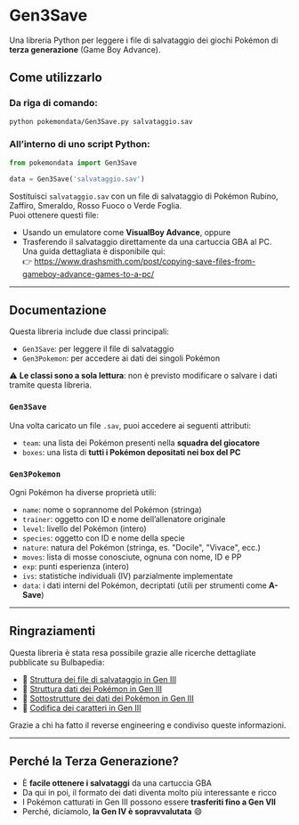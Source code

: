 # Gen3Save  
Una libreria Python per leggere i file di salvataggio dei giochi Pokémon di **terza generazione** (Game Boy Advance).

## Come utilizzarlo

### Da riga di comando:
```bash
python pokemondata/Gen3Save.py salvataggio.sav
```

### All’interno di uno script Python:
```python
from pokemondata import Gen3Save

data = Gen3Save('salvataggio.sav')
```

Sostituisci `salvataggio.sav` con un file di salvataggio di Pokémon Rubino, Zaffiro, Smeraldo, Rosso Fuoco o Verde Foglia.  
Puoi ottenere questi file:

- Usando un emulatore come **VisualBoy Advance**, oppure  
- Trasferendo il salvataggio direttamente da una cartuccia GBA al PC.  
  Una guida dettagliata è disponibile qui:  
  👉 https://www.drashsmith.com/post/copying-save-files-from-gameboy-advance-games-to-a-pc/

---

## Documentazione

Questa libreria include due classi principali:  
- `Gen3Save`: per leggere il file di salvataggio  
- `Gen3Pokemon`: per accedere ai dati dei singoli Pokémon  

⚠️ **Le classi sono a sola lettura**: non è previsto modificare o salvare i dati tramite questa libreria.

### `Gen3Save`
Una volta caricato un file `.sav`, puoi accedere ai seguenti attributi:

- `team`: una lista dei Pokémon presenti nella **squadra del giocatore**
- `boxes`: una lista di **tutti i Pokémon depositati nei box del PC**

### `Gen3Pokemon`
Ogni Pokémon ha diverse proprietà utili:

- `name`: nome o soprannome del Pokémon (stringa)
- `trainer`: oggetto con ID e nome dell’allenatore originale
- `level`: livello del Pokémon (intero)
- `species`: oggetto con ID e nome della specie
- `nature`: natura del Pokémon (stringa, es. "Docile", "Vivace", ecc.)
- `moves`: lista di mosse conosciute, ognuna con nome, ID e PP
- `exp`: punti esperienza (intero)
- `ivs`: statistiche individuali (IV) parzialmente implementate
- `data`: i dati interni del Pokémon, decriptati (utili per strumenti come **A-Save**)

---

## Ringraziamenti

Questa libreria è stata resa possibile grazie alle ricerche dettagliate pubblicate su Bulbapedia:

- 📘 [Struttura dei file di salvataggio in Gen III](https://bulbapedia.bulbagarden.net/wiki/Save_data_structure_in_Generation_III)  
- 📘 [Struttura dati dei Pokémon in Gen III](https://bulbapedia.bulbagarden.net/wiki/Pokémon_data_structure_in_Generation_III)  
- 📘 [Sottostrutture dei dati dei Pokémon in Gen III](https://bulbapedia.bulbagarden.net/wiki/Pokémon_data_substructures_in_Generation_III)  
- 📘 [Codifica dei caratteri in Gen III](https://bulbapedia.bulbagarden.net/wiki/Character_encoding_in_Generation_III)

Grazie a chi ha fatto il reverse engineering e condiviso queste informazioni.

---

## Perché la Terza Generazione?

- È **facile ottenere i salvataggi** da una cartuccia GBA
- Da qui in poi, il formato dei dati diventa molto più interessante e ricco
- I Pokémon catturati in Gen III possono essere **trasferiti fino a Gen VII**
- Perché, diciamolo, **la Gen IV è sopravvalutata** 😄
